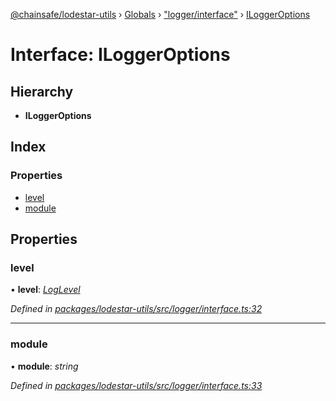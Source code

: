 [@chainsafe/lodestar-utils](../README.md) › [Globals](../globals.md) › ["logger/interface"](../modules/_logger_interface_.md) › [ILoggerOptions](_logger_interface_.iloggeroptions.md)

# Interface: ILoggerOptions

## Hierarchy

* **ILoggerOptions**

## Index

### Properties

* [level](_logger_interface_.iloggeroptions.md#level)
* [module](_logger_interface_.iloggeroptions.md#module)

## Properties

###  level

• **level**: *[LogLevel](../enums/_logger_interface_.loglevel.md)*

*Defined in [packages/lodestar-utils/src/logger/interface.ts:32](https://github.com/ChainSafe/lodestar/blob/da7050e4c/packages/lodestar-utils/src/logger/interface.ts#L32)*

___

###  module

• **module**: *string*

*Defined in [packages/lodestar-utils/src/logger/interface.ts:33](https://github.com/ChainSafe/lodestar/blob/da7050e4c/packages/lodestar-utils/src/logger/interface.ts#L33)*
